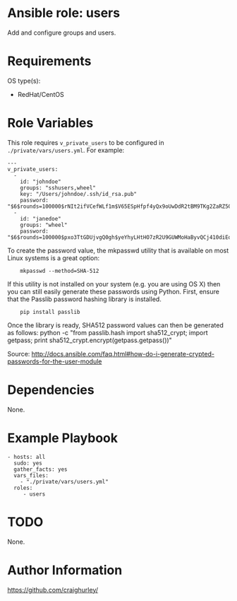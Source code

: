 # Ansible role: users

Add and configure groups and users.

# Requirements

OS type(s):
- RedHat/CentOS

# Role Variables

This role requires `v_private_users` to be configured in `./private/vars/users.yml`.  For example:

    ---
    v_private_users:
      -
        id: "johndoe"
        groups: "sshusers,wheel"
        key: "/Users/johndoe/.ssh/id_rsa.pub"
        password: "$6$rounds=100000$rNIt2ifVCefWLf1m$V65ESpHfpf4yQx9oUwDdR2tBM9TKg2ZaRZ50v.a8gnT3GEuivFZL4Sijexel5bRgZxbi4uuzX6ErYgr/ZlC8r0"
      -
        id: "janedoe"
        groups: "wheel"
        password: "$6$rounds=100000$pxo3TtGDUjvgQ0gh$yeYhyLHtHO7zR2U9GUWMoHaByvQCj410diEofYr/OsHgnEBJ3XATSGghTK41YdKnhroiEsCEsTZxuTPWxOX/h/"

To create the password value, the mkpasswd utility that is available on most Linux systems is a great option:

        mkpasswd --method=SHA-512

If this utility is not installed on your system (e.g. you are using OS X) then you can still easily generate these passwords using Python. First, ensure that the Passlib password hashing library is installed.

        pip install passlib

Once the library is ready, SHA512 password values can then be generated as follows:
        python -c "from passlib.hash import sha512_crypt; import getpass; print sha512_crypt.encrypt(getpass.getpass())"

Source: http://docs.ansible.com/faq.html#how-do-i-generate-crypted-passwords-for-the-user-module

# Dependencies

None.

# Example Playbook

    - hosts: all
      sudo: yes
      gather_facts: yes
      vars_files:
        - "./private/vars/users.yml"
      roles:
         - users

# TODO

None.

# Author Information

https://github.com/craighurley/
